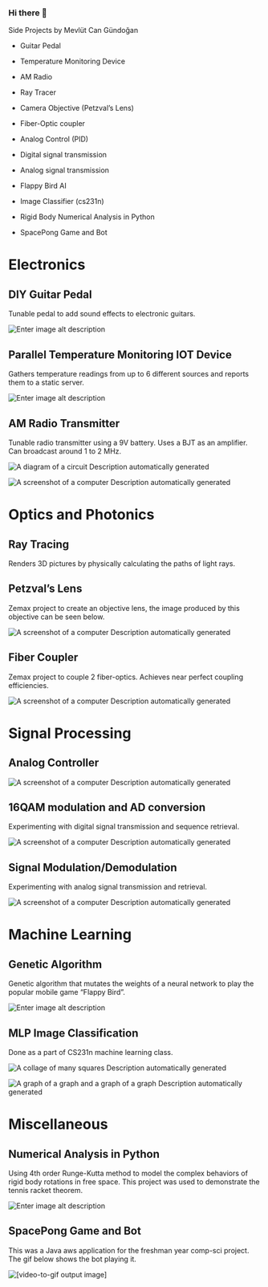 ### Hi there 👋
Side Projects by Mevlüt Can Gündoğan

- Guitar Pedal

- Temperature Monitoring Device

- AM Radio

- Ray Tracer

- Camera Objective (Petzval’s Lens)

- Fiber-Optic coupler

- Analog Control (PID)

- Digital signal transmission

- Analog signal transmission

- Flappy Bird AI

- Image Classifier (cs231n)

- Rigid Body Numerical Analysis in Python

- SpacePong Game and Bot

# Electronics

## DIY Guitar Pedal

Tunable pedal to add sound effects to electronic guitars.

![Enter image alt description](Images/Fmn_Image_1.png)

## Parallel Temperature Monitoring IOT Device

Gathers temperature readings from up to 6 different sources and reports them to a static server.

![Enter image alt description](Images/zah_Image_2.png)

## AM Radio Transmitter

Tunable radio transmitter using a 9V battery. Uses a BJT as an amplifier. Can broadcast around 1 to 2 MHz.

![A diagram of a circuit
Description automatically generated](Images/ty4-diagram-circuit-description-automatically.jpeg)

![A screenshot of a computer
Description automatically generated](Images/lsz-screenshot-computer-description-automatically.png)

# Optics and Photonics

## Ray Tracing

Renders 3D pictures by physically calculating the paths of light rays.

## Petzval’s Lens

Zemax project to create an objective lens, the image produced by this objective can be seen below.

![A screenshot of a computer
Description automatically generated](Images/4eE-screenshot-computer-description-automatically.jpeg)

## Fiber Coupler

Zemax project to couple 2 fiber-optics. Achieves near perfect coupling efficiencies.

![A screenshot of a computer
Description automatically generated](Images/Dcj-screenshot-computer-description-automatically.png)

# Signal Processing

## Analog Controller

![A screenshot of a computer
Description automatically generated](Images/lKj-screenshot-computer-description-automatically.png)

## 16QAM modulation and AD conversion

Experimenting with digital signal transmission and sequence retrieval.

![A screenshot of a computer
Description automatically generated](Images/SEK-screenshot-computer-description-automatically.png)

## Signal Modulation/Demodulation

Experimenting with analog signal transmission and retrieval.

![A screenshot of a computer
Description automatically generated](Images/4gz-screenshot-computer-description-automatically.png)

# Machine Learning

## Genetic Algorithm

Genetic algorithm that mutates the weights of a neural network to play the popular mobile game “Flappy Bird”.

![Enter image alt description](Images/W59_Image_13.gif)

## MLP Image Classification

Done as a part of CS231n machine learning class.

![A collage of many squares
Description automatically generated](Images/t5X-collage-many-squares-description-automatically.png)

![A graph of a graph and a graph of a graph
Description automatically generated](Images/2e7-graph-graph-graph-graph-description.png)

# Miscellaneous

## Numerical Analysis in Python

Using 4th order Runge-Kutta method to model the complex behaviors of rigid body rotations in free space. This project was used to demonstrate the tennis racket theorem.

![Enter image alt description](Images/fYV_Image_20.png)

## SpacePong Game and Bot

This was a Java aws application for the freshman year comp-sci project. The gif below shows the bot playing it.

![[video-to-gif output image]](Images/gfn-video-to-gif-output-image.gif)

